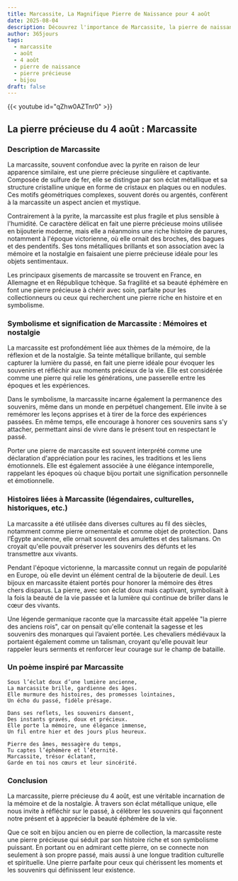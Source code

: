 ```yaml
---
title: Marcassite, La Magnifique Pierre de Naissance pour 4 août
date: 2025-08-04
description: Découvrez l'importance de Marcassite, la pierre de naissance du 4 août qui symbolise Mémoires et nostalgie. Laissez sa beauté et sa signification illuminer votre journée.
author: 365jours
tags:
  - marcassite
  - août
  - 4 août
  - pierre de naissance
  - pierre précieuse
  - bijou
draft: false
---
```


{{< youtube id="qZhw0AZTnr0" >}}

## La pierre précieuse du 4 août : Marcassite

### Description de Marcassite

La marcassite, souvent confondue avec la pyrite en raison de leur apparence similaire, est une pierre précieuse singulière et captivante. Composée de sulfure de fer, elle se distingue par son éclat métallique et sa structure cristalline unique en forme de cristaux en plaques ou en nodules. Ces motifs géométriques complexes, souvent dorés ou argentés, confèrent à la marcassite un aspect ancien et mystique.

Contrairement à la pyrite, la marcassite est plus fragile et plus sensible à l'humidité. Ce caractère délicat en fait une pierre précieuse moins utilisée en bijouterie moderne, mais elle a néanmoins une riche histoire de parures, notamment à l'époque victorienne, où elle ornait des broches, des bagues et des pendentifs. Ses tons métalliques brillants et son association avec la mémoire et la nostalgie en faisaient une pierre précieuse idéale pour les objets sentimentaux.

Les principaux gisements de marcassite se trouvent en France, en Allemagne et en République tchèque. Sa fragilité et sa beauté éphémère en font une pierre précieuse à chérir avec soin, parfaite pour les collectionneurs ou ceux qui recherchent une pierre riche en histoire et en symbolisme.

### Symbolisme et signification de Marcassite : Mémoires et nostalgie

La marcassite est profondément liée aux thèmes de la mémoire, de la réflexion et de la nostalgie. Sa teinte métallique brillante, qui semble capturer la lumière du passé, en fait une pierre idéale pour évoquer les souvenirs et réfléchir aux moments précieux de la vie. Elle est considérée comme une pierre qui relie les générations, une passerelle entre les époques et les expériences.

Dans le symbolisme, la marcassite incarne également la permanence des souvenirs, même dans un monde en perpétuel changement. Elle invite à se remémorer les leçons apprises et à tirer de la force des expériences passées. En même temps, elle encourage à honorer ces souvenirs sans s'y attacher, permettant ainsi de vivre dans le présent tout en respectant le passé.

Porter une pierre de marcassite est souvent interprété comme une déclaration d'appréciation pour les racines, les traditions et les liens émotionnels. Elle est également associée à une élégance intemporelle, rappelant les époques où chaque bijou portait une signification personnelle et émotionnelle.

### Histoires liées à Marcassite (légendaires, culturelles, historiques, etc.)

La marcassite a été utilisée dans diverses cultures au fil des siècles, notamment comme pierre ornementale et comme objet de protection. Dans l’Égypte ancienne, elle ornait souvent des amulettes et des talismans. On croyait qu'elle pouvait préserver les souvenirs des défunts et les transmettre aux vivants.

Pendant l'époque victorienne, la marcassite connut un regain de popularité en Europe, où elle devint un élément central de la bijouterie de deuil. Les bijoux en marcassite étaient portés pour honorer la mémoire des êtres chers disparus. La pierre, avec son éclat doux mais captivant, symbolisait à la fois la beauté de la vie passée et la lumière qui continue de briller dans le cœur des vivants.

Une légende germanique raconte que la marcassite était appelée "la pierre des anciens rois", car on pensait qu'elle contenait la sagesse et les souvenirs des monarques qui l’avaient portée. Les chevaliers médiévaux la portaient également comme un talisman, croyant qu'elle pouvait leur rappeler leurs serments et renforcer leur courage sur le champ de bataille.

### Un poème inspiré par Marcassite

```
Sous l’éclat doux d’une lumière ancienne,  
La marcassite brille, gardienne des âges.  
Elle murmure des histoires, des promesses lointaines,  
Un écho du passé, fidèle présage.  

Dans ses reflets, les souvenirs dansent,  
Des instants gravés, doux et précieux.  
Elle porte la mémoire, une élégance immense,  
Un fil entre hier et des jours plus heureux.  

Pierre des âmes, messagère du temps,  
Tu captes l’éphémère et l’éternité.  
Marcassite, trésor éclatant,  
Garde en toi nos cœurs et leur sincérité.
```

### Conclusion

La marcassite, pierre précieuse du 4 août, est une véritable incarnation de la mémoire et de la nostalgie. À travers son éclat métallique unique, elle nous invite à réfléchir sur le passé, à célébrer les souvenirs qui façonnent notre présent et à apprécier la beauté éphémère de la vie.

Que ce soit en bijou ancien ou en pierre de collection, la marcassite reste une pierre précieuse qui séduit par son histoire riche et son symbolisme puissant. En portant ou en admirant cette pierre, on se connecte non seulement à son propre passé, mais aussi à une longue tradition culturelle et spirituelle. Une pierre parfaite pour ceux qui chérissent les moments et les souvenirs qui définissent leur existence.